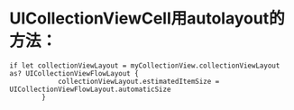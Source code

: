 # UICollectionViewCell用autolayout的方法：

```
if let collectionViewLayout = myCollectionView.collectionViewLayout as? UICollectionViewFlowLayout {
            collectionViewLayout.estimatedItemSize = UICollectionViewFlowLayout.automaticSize
        }
```

